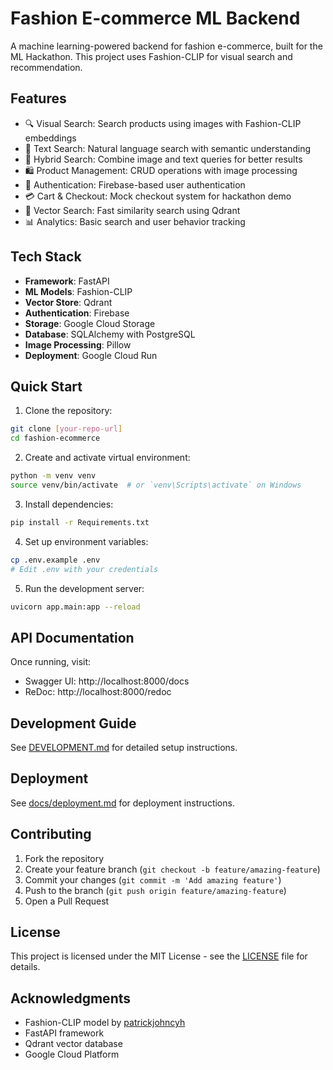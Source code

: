 # Fashion E-commerce ML Backend

A machine learning-powered backend for fashion e-commerce, built for the ML Hackathon. This project uses Fashion-CLIP for visual search and recommendation.

## Features

- 🔍 Visual Search: Search products using images with Fashion-CLIP embeddings
- 🎯 Text Search: Natural language search with semantic understanding
- 🔄 Hybrid Search: Combine image and text queries for better results
- 🛍️ Product Management: CRUD operations with image processing
- 🔐 Authentication: Firebase-based user authentication
- 💳 Cart & Checkout: Mock checkout system for hackathon demo
- 🚀 Vector Search: Fast similarity search using Qdrant
- 📊 Analytics: Basic search and user behavior tracking

## Tech Stack

- **Framework**: FastAPI
- **ML Models**: Fashion-CLIP
- **Vector Store**: Qdrant
- **Authentication**: Firebase
- **Storage**: Google Cloud Storage
- **Database**: SQLAlchemy with PostgreSQL
- **Image Processing**: Pillow
- **Deployment**: Google Cloud Run

## Quick Start

1. Clone the repository:
```bash
git clone [your-repo-url]
cd fashion-ecommerce
```

2. Create and activate virtual environment:
```bash
python -m venv venv
source venv/bin/activate  # or `venv\Scripts\activate` on Windows
```

3. Install dependencies:
```bash
pip install -r Requirements.txt
```

4. Set up environment variables:
```bash
cp .env.example .env
# Edit .env with your credentials
```

5. Run the development server:
```bash
uvicorn app.main:app --reload
```

## API Documentation

Once running, visit:
- Swagger UI: http://localhost:8000/docs
- ReDoc: http://localhost:8000/redoc

## Development Guide

See [DEVELOPMENT.md](DEVELOPMENT.md) for detailed setup instructions.

## Deployment

See [docs/deployment.md](docs/deployment.md) for deployment instructions.

## Contributing

1. Fork the repository
2. Create your feature branch (`git checkout -b feature/amazing-feature`)
3. Commit your changes (`git commit -m 'Add amazing feature'`)
4. Push to the branch (`git push origin feature/amazing-feature`)
5. Open a Pull Request

## License

This project is licensed under the MIT License - see the [LICENSE](LICENSE) file for details.

## Acknowledgments

- Fashion-CLIP model by [patrickjohncyh](https://github.com/patrickjohncyh/fashion-clip)
- FastAPI framework
- Qdrant vector database
- Google Cloud Platform 